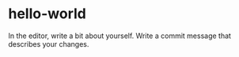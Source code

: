 # hello-world
In the editor, write a bit about yourself.
Write a commit message that describes your changes.
